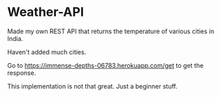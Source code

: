 # Weather-API
Made my own REST API that returns the temperature of various cities in India.

Haven't added much cities.

Go to https://immense-depths-06783.herokuapp.com/get to get the response.


This implementation is not that great. Just a beginner stuff.
